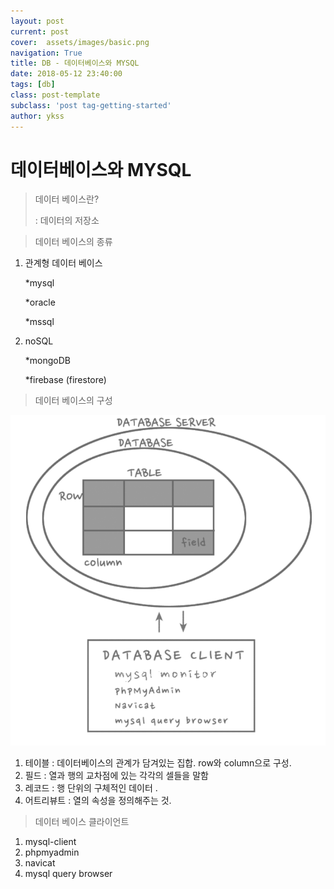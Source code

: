 ```yaml
---
layout: post
current: post
cover:  assets/images/basic.png
navigation: True
title: DB - 데이터베이스와 MYSQL
date: 2018-05-12 23:40:00
tags: [db]
class: post-template
subclass: 'post tag-getting-started'
author: ykss
---
```

# 데이터베이스와 MYSQL

> 데이터 베이스란?
>
> : 데이터의 저장소



> 데이터 베이스의 종류

1. 관계형 데이터 베이스

   *mysql

   *oracle

   *mssql

2. noSQL

   *mongoDB

   *firebase (firestore)

> 데이터 베이스의 구성

  ![db1_1](/assets/images/db1_1.png)

1. 테이블 : 데이터베이스의 관계가 담겨있는 집합. row와 column으로 구성.
2. 필드 : 열과 행의 교차점에 있는 각각의 셀들을 말함
3. 레코드 : 행 단위의 구체적인 데이터 .
4. 어트리뷰트 : 열의 속성을 정의해주는 것. 



> 데이터 베이스 클라이언트

1. mysql-client
2. phpmyadmin
3. navicat
4. mysql query browser

